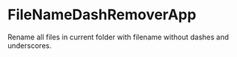 # FileNameDashRemoverApp
Rename all files in current folder with filename without dashes and underscores.
